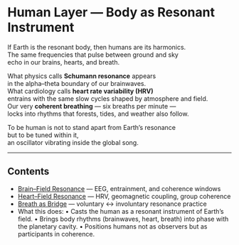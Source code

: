 # Human Layer — Body as Resonant Instrument

If Earth is the resonant body, then humans are its harmonics.  
The same frequencies that pulse between ground and sky  
echo in our brains, hearts, and breath.

What physics calls **Schumann resonance** appears  
in the alpha–theta boundary of our brainwaves.  
What cardiology calls **heart rate variability (HRV)**  
entrains with the same slow cycles shaped by atmosphere and field.  
Our very **coherent breathing** — six breaths per minute —  
locks into rhythms that forests, tides, and weather also follow.  

To be human is not to stand apart from Earth’s resonance  
but to be tuned within it,  
an oscillator vibrating inside the global song.

---

## Contents
- [Brain–Field Resonance](brain.md) — EEG, entrainment, and coherence windows  
- [Heart–Field Resonance](heart.md) — HRV, geomagnetic coupling, group coherence  
- [Breath as Bridge](breath.md) — voluntary ↔ involuntary resonance practice
- What this does:
	•	Casts the human as a resonant instrument of Earth’s field.
	•	Brings body rhythms (brainwaves, heart, breath) into phase with the planetary cavity.
	•	Positions humans not as observers but as participants in coherence. 
